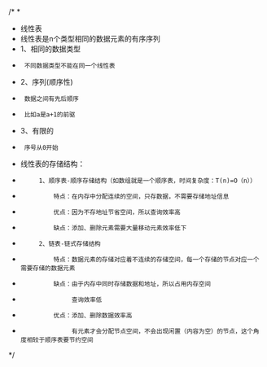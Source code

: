 /*
*
 * 线性表
 * 线性表是n个类型相同的数据元素的有序序列
 * 1、相同的数据类型
 *      不同数据类型不能在同一个线性表
 * 2、序列(顺序性)
 *      数据之间有先后顺序
 *      比如a是a+1的前驱
 * 3、有限的
 *      序号从0开始
 * 线性表的存储结构：
 *          1、顺序表-顺序存储结构（如数组就是一个顺序表，时间复杂度：T(n)=O（n））
 *              特点：在内存中分配连续的空间，只存数据，不需要存储地址信息
 *              优点：因为不存地址节省空间，所以查询效率高
 *              缺点：添加、删除元素需要大量移动元素效率低下
 *          2、链表-链式存储结构
 *              特点：数据元素的存储对应着不连续的存储空间，每一个存储的节点对应一个需要存储的数据元素
 *              缺点：由于内存中同时存储数据和地址，所以占用内存空间
 *                   查询效率低
 *              优点：添加、删除数据效率高
 *                   有元素才会分配节点空间，不会出现闲置（内容为空）的节点，这个角度相较于顺序表要节约空间
*/
